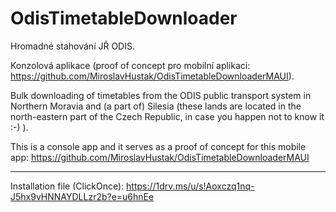 # OdisTimetableDownloader

Hromadné stahování JŘ ODIS.

Konzolová aplikace (proof of concept pro mobilní aplikaci: https://github.com/MiroslavHustak/OdisTimetableDownloaderMAUI).


Bulk downloading of timetables from the ODIS public transport system in Northern Moravia and (a part of) Silesia (these lands are located 
in the north-eastern part of the Czech Republic, in case you happen not to know it :-) ).

This is a console app and it serves as a proof of concept for this mobile app: https://github.com/MiroslavHustak/OdisTimetableDownloaderMAUI

****************************************************************************************

Installation file (ClickOnce): https://1drv.ms/u/s!Aoxczq1nq-J5hx9vHNNAYDLLzr2b?e=u6hnEe
